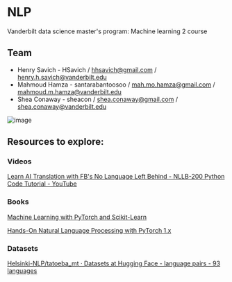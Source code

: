 

# NLP
Vanderbilt data science master's program: Machine learning 2 course

## Team

- Henry Savich - HSavich / hhsavich@gmail.com / henry.h.savich@vanderbilt.edu
- Mahmoud Hamza - santarabantoosoo / mah.mo.hamza@gmail.com / mahmoud.m.hamza@vanderbilt.edu
- Shea Conaway - sheacon / shea.conaway@gmail.com / shea.conaway@vanderbilt.edu

![image](https://user-images.githubusercontent.com/89158603/189461796-f22c2055-a630-4c97-89b6-c864b14f7f93.png)

## Resources to explore:   

### Videos  
[Learn AI Translation with FB's No Language Left Behind - NLLB-200 Python Code Tutorial - YouTube](https://www.youtube.com/watch?v=AGgzRE3TlvU)


### Books  

[Machine Learning with PyTorch and Scikit-Learn](https://learning.oreilly.com/library/view/machine-learning-with/9781801819312/)

[Hands-On Natural Language Processing with PyTorch 1.x](https://learning.oreilly.com/library/view/hands-on-natural-language/9781789802740/)

### Datasets  

[Helsinki-NLP/tatoeba_mt · Datasets at Hugging Face - language pairs - 93 languages](https://huggingface.co/datasets/Helsinki-NLP/tatoeba_mt/viewer/ara-eng/test)
